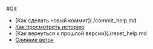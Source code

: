 #Git
- [Как сделать новый коммит](./commit_help.md
- [Как просмотреть историю](./log_help.md)
- [Как вернуться к прошлой версии](./reset_help.md
- [Слияние веток](./merge_help.md)
